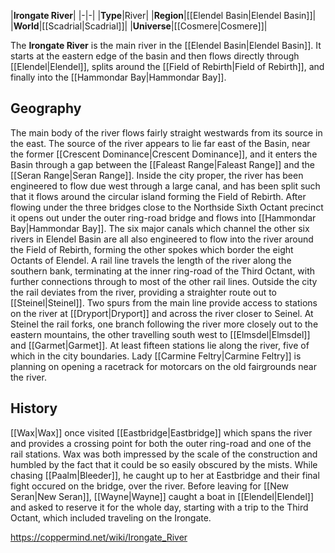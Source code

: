 |**Irongate River**|
|-|-|
|**Type**|River|
|**Region**|[[Elendel Basin\|Elendel Basin]]|
|**World**|[[Scadrial\|Scadrial]]|
|**Universe**|[[Cosmere\|Cosmere]]|

The **Irongate River** is the main river in the [[Elendel Basin\|Elendel Basin]]. It starts at the eastern edge of the basin and then flows directly through [[Elendel\|Elendel]], splits around the [[Field of Rebirth\|Field of Rebirth]], and finally into the [[Hammondar Bay\|Hammondar Bay]].

## Geography
The main body of the river flows fairly straight westwards from its source in the east. The source of the river appears to lie far east of the Basin, near the former [[Crescent Dominance\|Crescent Dominance]], and it enters the Basin through a gap between the [[Faleast Range\|Faleast Range]] and the [[Seran Range\|Seran Range]]. Inside the city proper, the river has been engineered to flow due west through a large canal, and has been split such that it flows around the circular island forming the Field of Rebirth. After flowing under the three bridges close to the Northside Sixth Octant precinct it opens out under the outer ring-road bridge and flows into [[Hammondar Bay\|Hammondar Bay]]. The six major canals which channel the other six rivers in Elendel Basin are all also engineered to flow into the river around the Field of Rebirth, forming the other spokes which border the eight Octants of Elendel.
A rail line travels the length of the river along the southern bank, terminating at the inner ring-road of the Third Octant, with further connections through to most of the other rail lines. Outside the city the rail deviates from the river, providing a straighter route out to [[Steinel\|Steinel]]. Two spurs from the main line provide access to stations on the river at [[Dryport\|Dryport]] and across the river closer to Seinel. At Steinel the rail forks, one branch following the river more closely out to the eastern mountains, the other travelling south west to [[Elmsdel\|Elmsdel]] and [[Garmet\|Garmet]]. At least fifteen stations lie along the river, five of which in the city boundaries.
Lady [[Carmine Feltry\|Carmine Feltry]] is planning on opening a racetrack for motorcars on the old fairgrounds near the river.

## History
[[Wax\|Wax]] once visited [[Eastbridge\|Eastbridge]] which spans the river and provides a crossing point for both the outer ring-road and one of the rail stations. Wax was both impressed by the scale of the construction and humbled by the fact that it could be so easily obscured by the mists. While chasing [[Paalm\|Bleeder]], he caught up to her at Eastbridge and their final fight occured on the bridge, over the river.
Before leaving for [[New Seran\|New Seran]], [[Wayne\|Wayne]] caught a boat in [[Elendel\|Elendel]] and asked to reserve it for the whole day, starting with a trip to the Third Octant, which included traveling on the Irongate.



https://coppermind.net/wiki/Irongate_River